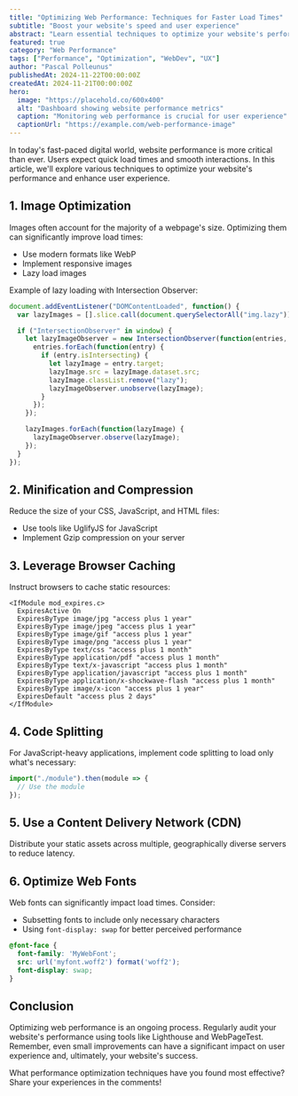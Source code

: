 ```yaml
---
title: "Optimizing Web Performance: Techniques for Faster Load Times"
subtitle: "Boost your website's speed and user experience"
abstract: "Learn essential techniques to optimize your website's performance, from image optimization to lazy loading and code splitting. Discover how to create faster, more efficient web experiences."
featured: true
category: "Web Performance"
tags: ["Performance", "Optimization", "WebDev", "UX"]
author: "Pascal Polleunus"
publishedAt: 2024-11-22T00:00:00Z
createdAt: 2024-11-21T00:00:00Z
hero:
  image: "https://placehold.co/600x400"
  alt: "Dashboard showing website performance metrics"
  caption: "Monitoring web performance is crucial for user experience"
  captionUrl: "https://example.com/web-performance-image"
---
```



In today's fast-paced digital world, website performance is more critical than ever. Users expect quick load times and smooth interactions. In this article, we'll explore various techniques to optimize your website's performance and enhance user experience.

## 1. Image Optimization

Images often account for the majority of a webpage's size. Optimizing them can significantly improve load times:

- Use modern formats like WebP
- Implement responsive images
- Lazy load images

Example of lazy loading with Intersection Observer:

```javascript
document.addEventListener("DOMContentLoaded", function() {
  var lazyImages = [].slice.call(document.querySelectorAll("img.lazy"));

  if ("IntersectionObserver" in window) {
    let lazyImageObserver = new IntersectionObserver(function(entries, observer) {
      entries.forEach(function(entry) {
        if (entry.isIntersecting) {
          let lazyImage = entry.target;
          lazyImage.src = lazyImage.dataset.src;
          lazyImage.classList.remove("lazy");
          lazyImageObserver.unobserve(lazyImage);
        }
      });
    });

    lazyImages.forEach(function(lazyImage) {
      lazyImageObserver.observe(lazyImage);
    });
  }
});
```

## 2. Minification and Compression

Reduce the size of your CSS, JavaScript, and HTML files:

- Use tools like UglifyJS for JavaScript
- Implement Gzip compression on your server


## 3. Leverage Browser Caching

Instruct browsers to cache static resources:

```plaintext
<IfModule mod_expires.c>
  ExpiresActive On
  ExpiresByType image/jpg "access plus 1 year"
  ExpiresByType image/jpeg "access plus 1 year"
  ExpiresByType image/gif "access plus 1 year"
  ExpiresByType image/png "access plus 1 year"
  ExpiresByType text/css "access plus 1 month"
  ExpiresByType application/pdf "access plus 1 month"
  ExpiresByType text/x-javascript "access plus 1 month"
  ExpiresByType application/javascript "access plus 1 month"
  ExpiresByType application/x-shockwave-flash "access plus 1 month"
  ExpiresByType image/x-icon "access plus 1 year"
  ExpiresDefault "access plus 2 days"
</IfModule>
```

## 4. Code Splitting

For JavaScript-heavy applications, implement code splitting to load only what's necessary:

```javascript
import("./module").then(module => {
  // Use the module
});
```

## 5. Use a Content Delivery Network (CDN)

Distribute your static assets across multiple, geographically diverse servers to reduce latency.

## 6. Optimize Web Fonts

Web fonts can significantly impact load times. Consider:

- Subsetting fonts to include only necessary characters
- Using `font-display: swap` for better perceived performance


```css
@font-face {
  font-family: 'MyWebFont';
  src: url('myfont.woff2') format('woff2');
  font-display: swap;
}
```

## Conclusion

Optimizing web performance is an ongoing process. Regularly audit your website's performance using tools like Lighthouse and WebPageTest. Remember, even small improvements can have a significant impact on user experience and, ultimately, your website's success.

What performance optimization techniques have you found most effective? Share your experiences in the comments!
